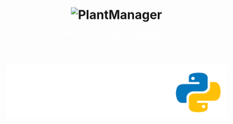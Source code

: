 <h1 align="center">
    <img alt="PlantManager" title="PlantManager" src=".github/Brasão-UNIBRA%201.png" />
</h1>

<p align="center"  style="color: #ffffff">
AUTOMATIZANDO TAREFAS EM AMBIENTES DE <br/>REDES, UTILIZANDO PYTHON
</p> </br>

<p align="center">
  <img alt="Moveit" src=".github/Capa.png">
</p> </br>